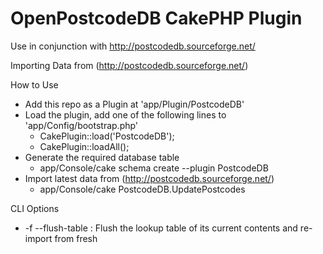 OpenPostcodeDB CakePHP Plugin
=============================

Use in conjunction with http://postcodedb.sourceforge.net/

Importing Data from (http://postcodedb.sourceforge.net/)

How to Use
 - Add this repo as a Plugin at 'app/Plugin/PostcodeDB'
 - Load the plugin, add one of the following lines to 'app/Config/bootstrap.php'
   - CakePlugin::load('PostcodeDB');
   - CakePlugin::loadAll();
 - Generate the required database table
   - app/Console/cake schema create --plugin PostcodeDB
 - Import latest data from (http://postcodedb.sourceforge.net/)
   - app/Console/cake PostcodeDB.UpdatePostcodes

CLI Options
 - -f --flush-table : Flush the lookup table of its current contents and re-import from fresh